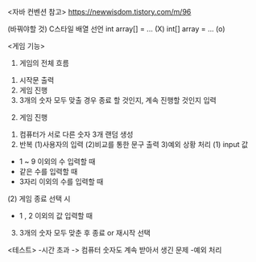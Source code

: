 <자바 컨벤션 참고>
https://newwisdom.tistory.com/m/96

(바꿔야할 것)
C스타일 배열 선언
int array[] = ... (X)
int[] array = ... (o)

<게임 기능>
1. 게임의 전체 흐름
1) 시작문 출력
2) 게임 진행
3) 3개의 숫자 모두 맞출 경우 종료 할 것인지, 계속 진행할 것인지 입력

2. 게임 진행
1) 컴퓨터가 서로 다른 숫자 3개 랜덤 생성
2) 반복
   (1)사용자의 입력
   (2)비교를 통한 문구 출력
3)예외 상황 처리
(1) input 값
- 1 ~ 9 이외의 수 입력할 때
- 같은 수를 입력할 때
- 3자리 이외의 수를 입력할 때

(2) 게임 종료 선택 시
- 1 , 2 이외의 값 입력할 때

3. 3개의 숫자 모두 맞춘 후 종료 or 재시작 선택

<테스트>
-시간 초과 -> 컴퓨터 숫자도 계속 받아서 생긴 문제
-예외 처리

